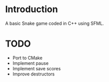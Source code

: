 # Introduction
A basic Snake game coded in C++ using SFML.

# TODO
- Port to CMake
- Implement pause
- Implement save scores
- Improve destructors
